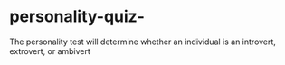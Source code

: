 # personality-quiz-
The personality test will determine whether an individual is an introvert, extrovert, or ambivert

